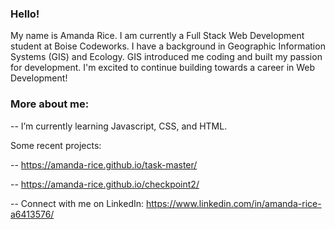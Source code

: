 ### Hello!

My name is Amanda Rice. I am currently a Full Stack Web Development student at Boise Codeworks. I have a background in Geographic Information Systems (GIS) and Ecology. GIS introduced me coding and built my passion for development. I'm excited to continue building towards a career in Web Development!

### More about me: 

-- I’m currently learning Javascript, CSS, and HTML.

Some recent projects:

-- https://amanda-rice.github.io/task-master/

-- https://amanda-rice.github.io/checkpoint2/ 

-- Connect with me on LinkedIn: https://www.linkedin.com/in/amanda-rice-a6413576/

